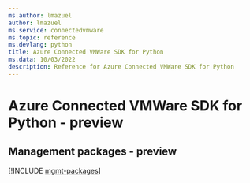 ```yaml
---
ms.author: lmazuel
author: lmazuel
ms.service: connectedvmware
ms.topic: reference
ms.devlang: python
title: Azure Connected VMWare SDK for Python
ms.data: 10/03/2022
description: Reference for Azure Connected VMWare SDK for Python
---
```

# Azure Connected VMWare SDK for Python - preview

## Management packages - preview
[!INCLUDE [mgmt-packages](connected-vmware-mgmt-index.md)]